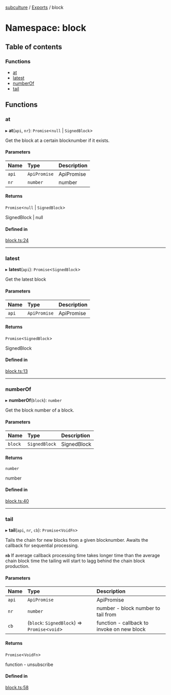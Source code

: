[subculture](../README.md) / [Exports](../modules.md) / block

# Namespace: block

## Table of contents

### Functions

- [at](block.md#at)
- [latest](block.md#latest)
- [numberOf](block.md#numberof)
- [tail](block.md#tail)

## Functions

### at

▸ **at**(`api`, `nr`): `Promise`<``null`` \| `SignedBlock`\>

Get the block at a certain blocknumber if it exists.

#### Parameters

| Name | Type | Description |
| :------ | :------ | :------ |
| `api` | `ApiPromise` | ApiPromise |
| `nr` | `number` | number |

#### Returns

`Promise`<``null`` \| `SignedBlock`\>

SignedBlock | null

#### Defined in

[block.ts:24](https://github.com/gorillatron/subculture/blob/a23c227/src/block.ts#L24)

___

### latest

▸ **latest**(`api`): `Promise`<`SignedBlock`\>

Get the latest block

#### Parameters

| Name | Type | Description |
| :------ | :------ | :------ |
| `api` | `ApiPromise` | ApiPromise |

#### Returns

`Promise`<`SignedBlock`\>

SignedBlock

#### Defined in

[block.ts:13](https://github.com/gorillatron/subculture/blob/a23c227/src/block.ts#L13)

___

### numberOf

▸ **numberOf**(`block`): `number`

Get the block number of a block.

#### Parameters

| Name | Type | Description |
| :------ | :------ | :------ |
| `block` | `SignedBlock` | SignedBlock |

#### Returns

`number`

number

#### Defined in

[block.ts:40](https://github.com/gorillatron/subculture/blob/a23c227/src/block.ts#L40)

___

### tail

▸ **tail**(`api`, `nr`, `cb`): `Promise`<`VoidFn`\>

Tails the chain for new blocks from a given blocknumber.
Awaits the callback for sequential processing.

**`nb`** If average callback processing time takes longer time than the average chain block time
the tailing will start to lagg behind the chain block production.

#### Parameters

| Name | Type | Description |
| :------ | :------ | :------ |
| `api` | `ApiPromise` | ApiPromise |
| `nr` | `number` | number - block number to tail from |
| `cb` | (`block`: `SignedBlock`) => `Promise`<`void`\> | function - callback to invoke on new block |

#### Returns

`Promise`<`VoidFn`\>

function - unsubscribe

#### Defined in

[block.ts:58](https://github.com/gorillatron/subculture/blob/a23c227/src/block.ts#L58)
